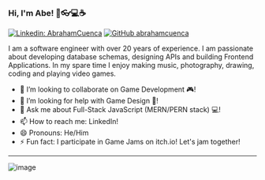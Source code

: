 ### Hi, I'm Abe! 👋👓💻☕

[![Linkedin: AbrahamCuenca](https://img.shields.io/badge/-abrahamcuenca-blue?style=flat-square&logo=Linkedin&logoColor=white&link=https://www.linkedin.com/in/abrahamcuenca/)](https://www.linkedin.com/in/abrahamcuenca/)
[![GitHub abrahamcuenca](https://img.shields.io/github/followers/abrahamcuenca?label=follow&style=social)](https://github.com/abrahamcuenca)

I am a software engineer with over 20 years of experience.
I am passionate about developing database schemas, designing APIs and building Frontend Applications.
In my spare time I enjoy making music, photography, drawing, coding and playing video games.

- 👯 I’m looking to collaborate on Game Development 🎮!
- 🤔 I’m looking for help with Game Design 🎲!
- 💬 Ask me about Full-Stack JavaScript (MERN/PERN stack) 💻!
- 📫 How to reach me: LinkedIn!
- 😄 Pronouns: He/Him 
- ⚡ Fun fact: I participate in Game Jams on itch.io! Let's jam together!

---
![image](https://github.com/user-attachments/assets/bb1d2aa2-e18b-4e87-9f68-0fe72b054a6e)
